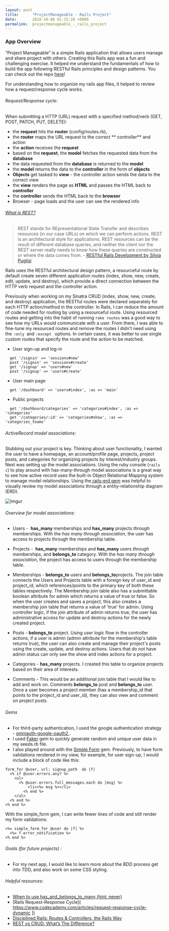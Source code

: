 ```yaml
---
layout: post
title:      "ProjectManageable - Rails Project"
date:       2018-10-08 01:15:28 +0000
permalink:  projectmanageable_-_rails_project
---
```





### App Overview
“Project Manageable” is a simple Rails application that allows users manage and share project with others. Creating this Rails app was a fun and challenging exercise. It helped me understand the fundamentals of how to build the app following RESTful Rails principles and design patterns. You can check out the repo [here](https://github.com/JulJen/project_manageable_app/)!

For understanding how to organize my rails app files, it helped to review how a request/response cycle works. 

###### Request/Response cycle:

When submitting a HTTP (URL) request with a specified method/verb (GET, POST, PATCH, PUT, DELETE):
*  the **request** hits the **router** (config/routes.rb),
* the **router** maps the URL request to the correct ** controller** and action
* the **action** receives the **request**
* based on the **request**, the **model** fetches the requested data from the **database**
* the data requested from the **database** is returned to the **model**
* the **model** returns the data to the **controller** in the form of **objects**
* **Objects** get tasked to **view** - the controller action sends the data to the correct view 
* the **view** renders the page as **HTML** and passes the HTML back to **controller**
* the **controller** sends the HTML back to the **browser**
* Browser - page loads and the user can see the rendered info


###### [What is REST?](https://www.youtube.com/watch?v=a2igBE6oRhE)

> REST stands for REpresentational State Transfer and describes resources (in our case URLs) on which we can perform actions. REST is an architectural style for applications. REST resources can be the result of different database queries, and neither the client nor the REST server really needs to know how these queries are constructed or where the data comes from.  - [RESTful Rails Development by Silvia Puglisi](https://www.oreilly.com/library/view/restful-rails-development/9781491910849/ch04.html)
> 

Rails uses the RESTful architectural design pattern, a resourceful route by default create seven different application routes (index, show, new, create, edit, update, and destroy), which provide a direct connection between the HTTP verb request and the controller action. 

Previously when working on my Sinatra CRUD (index, show, new, create, and destroy) application, the RESTful routes were declared seperately for each HTTP action/method in the controller. In Rails, I can reduce the amount of code needed for routing by using a resourceful route. Using resourced routes and getting into the habit of running `rake routes` was a good way to see how my URLs would communicate with a user. From there, I was able to fine-tune my resourced routes and remove the routes I didn't need using the `:only `and `:except ` options. In certain cases, it was better to use single custom routes that specify the route and the action to be matched.

* User sign-up and log-in
```
  get '/signin' => 'sessions#new'
  post '/signin' => 'sessions#create'
  get '/signup' => 'users#new'
  post '/signup' => 'users#create'
```

* User main page
```
  get '/dashboard' => 'users#index', :as => 'main'
```

* Public projects
```
  get '/dashboard/categories' => 'categories#index', :as => 'categories'
  get '/categories/:id' => 'categories#show', :as => 'categories_teams'
```


###### ActiveRecord model associations:


Stubbing out your project is key.  Thinking about user functionality, I wanted the user to have a homepage, an account/profile page, projects,  project posts,  and categories for organizing projects by interest/industry groups. Next was setting up the model associations. Using the ruby console (`rails c`) to play around with has-many-through model associations is a great way to see how active record uses the built-in Object Relational Mapping system to manage model relationships. Using the[ rails-erd gem](https://github.com/voormedia/rails-erd) was helpful to visually review my model associations through a entity-relationship diagram (ERD).



![Imgur](https://i.imgur.com/nKdY2DYl.jpg)

###### Overview for model associations:

* Users -  **has_many** memberships and **has_many** projects *through* memberships. With the *has many through association*, the user has access to projects through the membership table. 

* Projects -  **has_many** memberships and **has_many** users *through* memberships, and **belongs_to** category. With the *has many through association*, the project has access to users through the membership table. 

* Memberships - **belongs_to** users and **belongs_to**projects. The join table connects the Users and Projects table with a foreign key of user_id and project_id, which references/points to the primary key of both these tables respectively. The Membership join table also has a submittable boolean attribute for admin which returns a value of true or false. So when the user creates and saves a project, this also creates a membership join table that returns a value of 'true' for admin. Using controller logic, if the join attribute of admin returns true, the user has administrative access for update and destroy actions for the newly created project. 

* Posts - **belongs_to** project. Using user logic flow in the controller actions, if a user is admin (admin attribute for the membership's table returns true), the user can also create and manage their project's posts using the create, update, and destroy actions. Users that do not have admin status can only see the show and index actions for a project. 

* Categories - **has_many** projects. I created this table to organize projects based on their area of interests. 

* Comments - This would be an additional join table that I would like to add and work on. Comments   **belongs_to** post and **belongs_to** user. Once a user becomes a project member (has a membership_id that points to the project_id and user_id), they can also view and comment on project posts. 


###### Gems
* For third-party authentication, I used the google authentication strategy - [omniauth-google-oauth2 ](https://github.com/zquestz/omniauth-google-oauth2). 
* I used [Faker](https://github.com/stympy/faker) gem to quickly generate random and unique user data in my seeds.rb file. 
* I also played around with the [Simple Form](https://github.com/plataformatec/simple_form) gem. Previously, to have form validations rendered in my view, for example, for user sign-up, I would include a block of code like this:
```
form_for @user, url: signup_path  do |f|
  <% if @user.errors.any? %>
    <ul>
      <% @user.errors.full_messages.each do |msg| %>
	      <li><%= msg %></li>
	    <% end %>
    </ul>
  <% end %>
<% end %>
```
With the simple_form gem, I can write fewer lines of code and still render my form validations:
```
<%= simple_form_for @user do |f| %>
  <%= f.error_notification %>
<% end %>
```

###### Goals (for future projects) :

* For my next app, I would like to learn more about the BDD process get into TDD, and also work on some CSS styling. 

###### Helpful resources:
* [When to use has_and_belongs_to_many (hint: never)](https://flatironschool.com/blog/why-you-dont-need-has-and-belongs-to-many/)
* [Rails Request-Response Cycle]( https://www.codecademy.com/articles/request-response-cycle-dynamic
])
* [Disciplined Rails: Routes & Controllers, the Rails Way](https://medium.com/@jaryl/disciplined-rails-models-controllers-the-rails-way-bbc940822136)
* [REST vs CRUD: What’s The Difference?](https://www.bmc.com/blogs/rest-vs-crud-whats-the-difference/)





